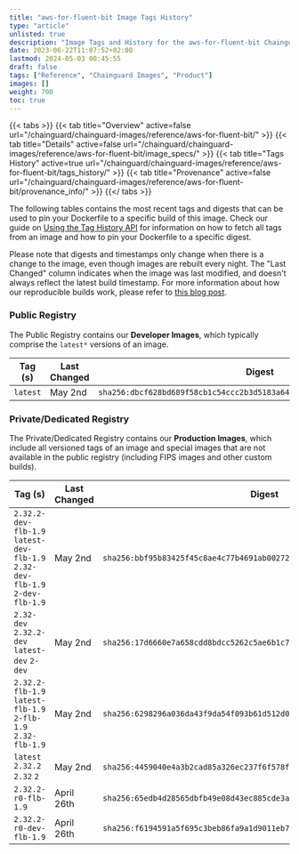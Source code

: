 ```yaml
---
title: "aws-for-fluent-bit Image Tags History"
type: "article"
unlisted: true
description: "Image Tags and History for the aws-for-fluent-bit Chainguard Image"
date: 2023-06-22T11:07:52+02:00
lastmod: 2024-05-03 00:45:55
draft: false
tags: ["Reference", "Chainguard Images", "Product"]
images: []
weight: 700
toc: true
---
```


{{< tabs >}}
{{< tab title="Overview" active=false url="/chainguard/chainguard-images/reference/aws-for-fluent-bit/" >}}
{{< tab title="Details" active=false url="/chainguard/chainguard-images/reference/aws-for-fluent-bit/image_specs/" >}}
{{< tab title="Tags History" active=true url="/chainguard/chainguard-images/reference/aws-for-fluent-bit/tags_history/" >}}
{{< tab title="Provenance" active=false url="/chainguard/chainguard-images/reference/aws-for-fluent-bit/provenance_info/" >}}
{{</ tabs >}}

The following tables contains the most recent tags and digests that can be used to pin your Dockerfile to a specific build of this image. Check our guide on [Using the Tag History API](/chainguard/chainguard-images/using-the-tag-history-api/) for information on how to fetch all tags from an image and how to pin your Dockerfile to a specific digest.

Please note that digests and timestamps only change when there is a change to the image, even though images are rebuilt every night. The "Last Changed" column indicates when the image was last modified, and doesn't always reflect the latest build timestamp. For more information about how our reproducible builds work, please refer to [this blog post](https://www.chainguard.dev/unchained/reproducing-chainguards-reproducible-image-builds).

### Public Registry
The Public Registry contains our **Developer Images**, which typically comprise the `latest*` versions of an image.

| Tag (s)   | Last Changed | Digest                                                                    |
|-----------|--------------|---------------------------------------------------------------------------|
|  `latest` | May 2nd      | `sha256:dbcf628bd689f58cb1c54ccc2b3d5183a64ac333e1cb642669bc505d33fe4fcc` |


### Private/Dedicated Registry
The Private/Dedicated Registry contains our **Production Images**, which include all versioned tags of an image and special images that are not available in the public registry (including FIPS images and other custom builds).

| Tag (s)                                                                       | Last Changed | Digest                                                                    |
|-------------------------------------------------------------------------------|--------------|---------------------------------------------------------------------------|
|  `2.32.2-dev-flb-1.9` `latest-dev-flb-1.9` `2.32-dev-flb-1.9` `2-dev-flb-1.9` | May 2nd      | `sha256:bbf95b83425f45c8ae4c77b4691ab00272ff9dea1a15b68d20c11870efee088f` |
|  `2.32-dev` `2.32.2-dev` `latest-dev` `2-dev`                                 | May 2nd      | `sha256:17d6660e7a658cdd8bdcc5262c5ae6b1c78a76bfa46803de979ddbac97e80bdf` |
|  `2.32.2-flb-1.9` `latest-flb-1.9` `2-flb-1.9` `2.32-flb-1.9`                 | May 2nd      | `sha256:6298296a036da43f9da54f093b61d512d0f51a84487cf8bb1ae0f365df90ee55` |
|  `latest` `2.32.2` `2.32` `2`                                                 | May 2nd      | `sha256:4459040e4a3b2cad85a326ec237f6f578fa24659cd3c09d43e71b58ade00beed` |
|  `2.32.2-r0-flb-1.9`                                                          | April 26th   | `sha256:65edb4d28565dbfb49e08d43ec885cde3a1fad436d1d7f5a43ccd18c503557be` |
|  `2.32.2-r0-dev-flb-1.9`                                                      | April 26th   | `sha256:f6194591a5f695c3beb86fa9a1d9011eb7aa1d97196e6a2428aa6cf6ef3e7328` |

